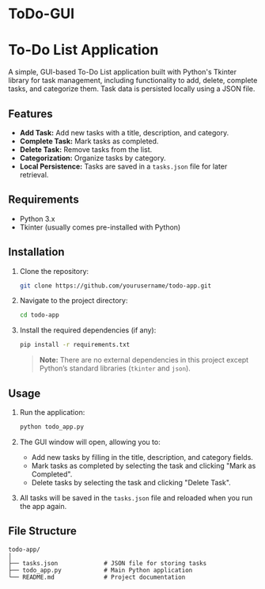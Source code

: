 # ToDo-GUI
# To-Do List Application

A simple, GUI-based To-Do List application built with Python's Tkinter library for task management, including functionality to add, delete, complete tasks, and categorize them. Task data is persisted locally using a JSON file.

## Features

- **Add Task:** Add new tasks with a title, description, and category.
- **Complete Task:** Mark tasks as completed.
- **Delete Task:** Remove tasks from the list.
- **Categorization:** Organize tasks by category.
- **Local Persistence:** Tasks are saved in a `tasks.json` file for later retrieval.

## Requirements

- Python 3.x
- Tkinter (usually comes pre-installed with Python)
  
## Installation

1. Clone the repository:
    ```bash
    git clone https://github.com/yourusername/todo-app.git
    ```
2. Navigate to the project directory:
    ```bash
    cd todo-app
    ```
3. Install the required dependencies (if any):
    ```bash
    pip install -r requirements.txt
    ```

   > **Note:** There are no external dependencies in this project except Python’s standard libraries (`tkinter` and `json`).

## Usage

1. Run the application:
    ```bash
    python todo_app.py
    ```

2. The GUI window will open, allowing you to:
   - Add new tasks by filling in the title, description, and category fields.
   - Mark tasks as completed by selecting the task and clicking "Mark as Completed".
   - Delete tasks by selecting the task and clicking "Delete Task".

3. All tasks will be saved in the `tasks.json` file and reloaded when you run the app again.

## File Structure

```plaintext
todo-app/
│
├── tasks.json             # JSON file for storing tasks
├── todo_app.py            # Main Python application
└── README.md              # Project documentation
